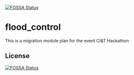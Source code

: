 [![FOSSA Status](https://app.fossa.io/api/projects/git%2Bgithub.com%2Femersonbarros%2Fflood_control.svg?type=shield)](https://app.fossa.io/projects/git%2Bgithub.com%2Femersonbarros%2Fflood_control?ref=badge_shield)

flood_control
=============

This is a migration module plan for the event Ci&amp;T Hackathon


## License
[![FOSSA Status](https://app.fossa.io/api/projects/git%2Bgithub.com%2Femersonbarros%2Fflood_control.svg?type=large)](https://app.fossa.io/projects/git%2Bgithub.com%2Femersonbarros%2Fflood_control?ref=badge_large)